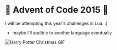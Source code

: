 # 🎄 Advent of Code 2015 🎄

I will be attempting this year's challenges in Lua. :)
- maybe I'll audible to another language eventually
  
![Harry Potter Christmas GIF](https://media3.giphy.com/media/5SRPnFvRG918k/giphy.gif?cid=790b7611e130c582d6bb6fc88f98a9cfbf52242e6080cc5b&rid=giphy.gif)
